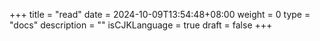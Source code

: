 +++
title = "read"
date = 2024-10-09T13:54:48+08:00
weight = 0
type = "docs"
description = ""
isCJKLanguage = true
draft = false
+++